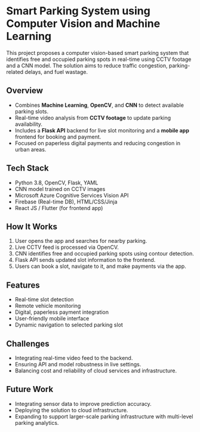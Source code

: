 # Smart Parking System using Computer Vision and Machine Learning

This project proposes a computer vision-based smart parking system that identifies free and occupied parking spots in real-time using CCTV footage and a CNN model. The solution aims to reduce traffic congestion, parking-related delays, and fuel wastage.

## Overview

- Combines **Machine Learning**, **OpenCV**, and **CNN** to detect available parking slots.
- Real-time video analysis from **CCTV footage** to update parking availability.
- Includes a **Flask API** backend for live slot monitoring and a **mobile app** frontend for booking and payment.
- Focused on paperless digital payments and reducing congestion in urban areas.

## Tech Stack

- Python 3.8, OpenCV, Flask, YAML  
- CNN model trained on CCTV images  
- Microsoft Azure Cognitive Services Vision API  
- Firebase (Real-time DB), HTML/CSS/Jinja  
- React JS / Flutter (for frontend app)


## How It Works

1. User opens the app and searches for nearby parking.  
2. Live CCTV feed is processed via OpenCV.  
3. CNN identifies free and occupied parking spots using contour detection.  
4. Flask API sends updated slot information to the frontend.  
5. Users can book a slot, navigate to it, and make payments via the app.


## Features

- Real-time slot detection  
- Remote vehicle monitoring  
- Digital, paperless payment integration  
- User-friendly mobile interface  
- Dynamic navigation to selected parking slot

## Challenges

- Integrating real-time video feed to the backend.  
- Ensuring API and model robustness in live settings.  
- Balancing cost and reliability of cloud services and infrastructure.

## Future Work

- Integrating sensor data to improve prediction accuracy.  
- Deploying the solution to cloud infrastructure.  
- Expanding to support larger-scale parking infrastructure with multi-level parking analytics.
